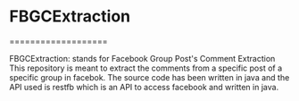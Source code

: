 # FBGCExtraction
===================

FBGCExtraction: stands for Facebook Group Post's Comment Extraction
This repository is meant to extract the comments from a specific post of a specific group in facebok.
The source code has been written in java and the API used is restfb which is an API to access facebook and written in java.
